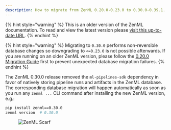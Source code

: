 ```yaml
---
description: How to migrate from ZenML 0.20.0-0.23.0 to 0.30.0-0.39.1.
---
```


{% hint style="warning" %}
This is an older version of the ZenML documentation. To read and view the latest version please [visit this up-to-date URL](https://docs.zenml.io).
{% endhint %}


{% hint style="warning" %}
Migrating to `0.30.0` performs non-reversible database changes so downgrading
to `<=0.23.0` is not possible afterwards. If you are running on an older ZenML 
version, please follow the 
[0.20.0 Migration Guide](migration-zero-twenty.md) first to prevent unexpected
database migration failures.
{% endhint %}

The ZenML 0.30.0 release removed the `ml-pipelines-sdk` dependency in favor of
natively storing pipeline runs and artifacts in the ZenML database. The
corresponding database migration will happen automatically as soon as you run
any `zenml ...` CLI command after installing the new ZenML version, e.g.:

```bash
pip install zenml==0.30.0
zenml version  # 0.30.0
```

<figure><img src="https://static.scarf.sh/a.png?x-pxid=f0b4f458-0a54-4fcd-aa95-d5ee424815bc" alt="ZenML Scarf"><figcaption></figcaption></figure>
